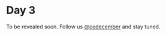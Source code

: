 # Day 3

To be revealed soon. Follow us [@codecember](https://twitter.com/codecember_ink) and stay tuned.
